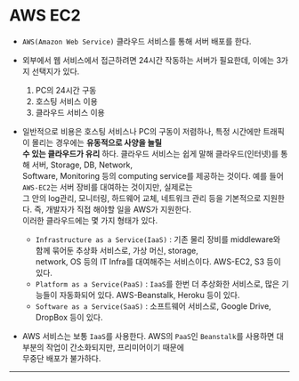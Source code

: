 AWS EC2
======

* `AWS(Amazon Web Service)` 클라우드 서비스를 통해 서버 배포를 한다.
* 외부에서 웹 서비스에서 접근하려면 24시간 작동하는 서버가 필요한데, 이에는 3가지 선택지가 있다.
  1. PC의 24시간 구동
  2. 호스팅 서비스 이용
  3. 클라우드 서비스 이용

* 일반적으로 비용은 호스팅 서비스나 PC의 구동이 저렴하나, 특정 시간에만 트래픽이 몰리는 경우에는 __유동적으로 사양을 늘릴__   
  __수 있는 클라우드가 유리__ 하다. 클라우드 서비스는 쉽게 말해 클라우드(인터넷)를 통해 서버, Storage, DB, Network,   
  Software, Monitoring 등의 computing service를 제공하는 것이다. 예를 들어 `AWS-EC2`는 서버 장비를 대여하는 것이지만, 실제로는   
  그 안의 log관리, 모니터링, 하드웨어 교체, 네트워크 관리 등을 기본적으로 지원한다. 즉, 개발자가 직접 해야할 일을 AWS가 지원한다.   
  이러한 클라우드에는 몇 가지 형태가 있다.
  * `Infrastructure as a Service(IaaS)` : 기존 물리 장비를 middleware와 함께 묶어둔 추상화 서비스로, 가상 머신, storage,   
    network, OS 등의 IT Infra를 대여해주는 서비스이다. AWS-EC2, S3 등이 있다.
  * `Platform as a Service(PaaS)` : `IaaS`를 한번 더 추상화한 서비스로, 많은 기능들이 자동화되어 있다. AWS-Beanstalk, Heroku 등이 있다.
  * `Software as a Service(SaaS)` : 소프트웨어 서비스로, Google Drive, DropBox 등이 있다.

* AWS 서비스는 보통 `IaaS`를 사용한다. AWS의 `PaaS`인 `Beanstalk`를 사용하면 대부분의 작업이 간소화되지만, 프리미어이기 때문에   
  무중단 배포가 불가하다.
<hr/>


